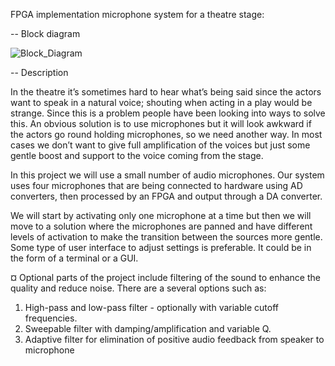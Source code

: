 FPGA implementation microphone system for a theatre stage:

-- Block diagram



![Block_Diagram](https://github.com/Ghostbut13/DAT096-PASS/blob/main/Diagram/DAT096-Block_Diagram.png)





-- Description  

In the theatre it’s sometimes hard to hear what’s being said since the actors want to speak in a natural voice; shouting when acting in a play would be strange. Since this is a problem people have been looking into ways to solve this. An obvious solution is to use microphones but it will look awkward if the actors go round holding microphones, so we need another way. In most cases we don’t want to give full amplification of the voices but just some gentle boost and support to the voice coming from the stage.

In this project we will use a small number of audio microphones. Our system uses four microphones that are being connected to hardware using AD converters, then processed by an FPGA and output through a DA converter.

We will start by activating only  one microphone at a time but then we will move to a solution where the microphones are panned and have different levels of activation to make the transition between the sources more gentle. Some type of user interface to adjust settings is preferable. It could be in the form of a terminal or a GUI.

¤ Optional parts of the project include filtering of the sound to enhance the quality and reduce noise. There are a several options such as: 
1.	High-pass and low-pass filter - optionally  with variable cutoff frequencies. 
2.	Sweepable filter with damping/amplification and variable Q.
3.	Adaptive filter for elimination of positive audio feedback from speaker to microphone

